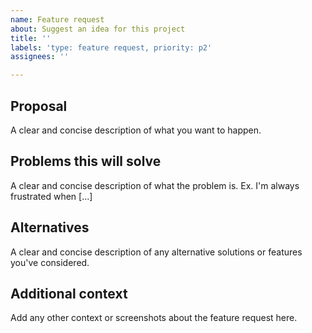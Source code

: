 ```yaml
---
name: Feature request
about: Suggest an idea for this project
title: ''
labels: 'type: feature request, priority: p2'
assignees: ''

---
```


## Proposal
A clear and concise description of what you want to happen.

## Problems this will solve
A clear and concise description of what the problem is. Ex. I'm always frustrated when [...]

## Alternatives
A clear and concise description of any alternative solutions or features you've considered.

## Additional context
Add any other context or screenshots about the feature request here.
